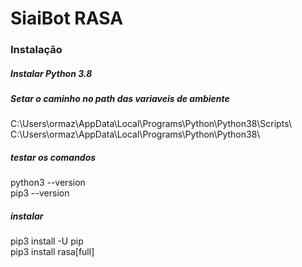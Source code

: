 
# SiaiBot RASA

### Instalação

##### Instalar Python 3.8
##### Setar o caminho no path das variaveis de ambiente
C:\Users\ormaz\AppData\Local\Programs\Python\Python38\Scripts\ <br>
C:\Users\ormaz\AppData\Local\Programs\Python\Python38\
##### testar os comandos
python3 --version <br>
pip3 --version
##### instalar
pip3 install -U pip <br>
pip3 install rasa[full]
